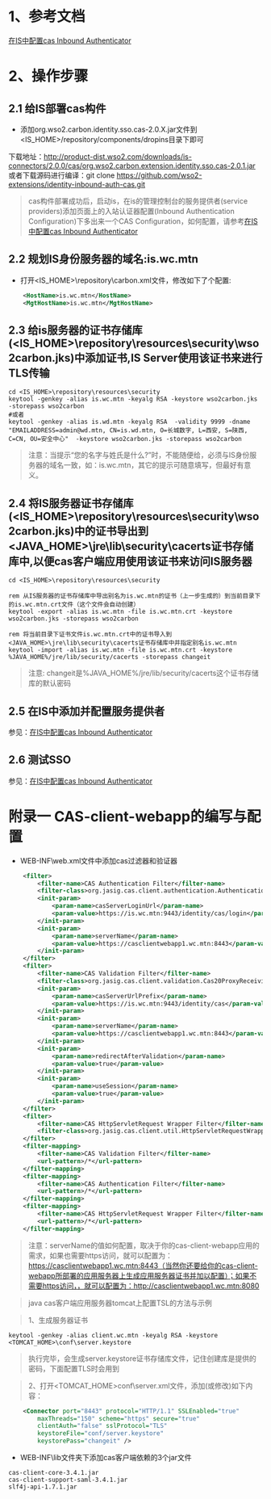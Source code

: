 

# 1、参考文档

[在IS中配置cas Inbound Authenticator](https://docs.wso2.com/display/ISCONNECTORS/Configuring+CAS+Inbound+Authenticator)
# 2、操作步骤

## 2.1 给IS部署cas构件
* 添加org.wso2.carbon.identity.sso.cas-2.0.X.jar文件到<IS_HOME>/repository/components/dropins目录下即可

下载地址：http://product-dist.wso2.com/downloads/is-connectors/2.0.0/cas/org.wso2.carbon.extension.identity.sso.cas-2.0.1.jar
或者下载源码进行编译：git clone https://github.com/wso2-extensions/identity-inbound-auth-cas.git

> cas构件部署成功后，启动is，在is的管理控制台的服务提供者(service providers)添加页面上的入站认证器配置(Inbound Authentication Configuration)下多出来一个CAS Configuration，如何配置，请参考[在IS中配置cas Inbound Authenticator](https://docs.wso2.com/display/ISCONNECTORS/Configuring+CAS+Inbound+Authenticator)

## 2.2 规划IS身份服务器的域名:is.wc.mtn
* 打开<IS_HOME>\repository\carbon.xml文件，修改如下了个配置:

```xml
    <HostName>is.wc.mtn</HostName>
    <MgtHostName>is.wc.mtn</MgtHostName>
```
## 2.3 给is服务器的证书存储库(<IS_HOME>\repository\resources\security\wso2carbon.jks)中添加证书,IS Server使用该证书来进行TLS传输

```shell
cd <IS_HOME>\repository\resources\security
keytool -genkey -alias is.wc.mtn -keyalg RSA -keystore wso2carbon.jks -storepass wso2carbon
#或者
keytool -genkey -alias is.wd.mtn -keyalg RSA  -validity 9999 -dname "EMAILADDRESS=admin@wd.mtn, CN=is.wd.mtn, O=长城数字, L=西安, S=陕西, C=CN, OU=安全中心"  -keystore wso2carbon.jks -storepass wso2carbon
```
> 注意：当提示“您的名字与姓氏是什么?”时，不能随便给，必须与IS身份服务器的域名一致，如：is.wc.mtn，其它的提示可随意填写，但最好有意义。

## 2.4 将IS服务器证书存储库(<IS_HOME>\repository\resources\security\wso2carbon.jks)中的证书导出到<JAVA_HOME>\jre\lib\security\cacerts证书存储库中,以便cas客户端应用使用该证书来访问IS服务器

```shell
cd <IS_HOME>\repository\resources\security

rem 从IS服务器的证书存储库中导出别名为is.wc.mtn的证书（上一步生成的）到当前目录下的is.wc.mtn.crt文件（这个文件会自动创建）
keytool -export -alias is.wc.mtn -file is.wc.mtn.crt -keystore wso2carbon.jks -storepass wso2carbon

rem 将当前目录下证书文件is.wc.mtn.crt中的证书导入到<JAVA_HOME>\jre\lib\security\cacerts证书存储库中并指定别名is.wc.mtn
keytool -import -alias is.wc.mtn -file is.wc.mtn.crt -keystore %JAVA_HOME%/jre/lib/security/cacerts -storepass changeit
```
> 注意: changeit是%JAVA_HOME%/jre/lib/security/cacerts这个证书存储库的默认密码

## 2.5 在IS中添加并配置服务提供者
参见：[在IS中配置cas Inbound Authenticator](https://docs.wso2.com/display/ISCONNECTORS/Configuring+CAS+Inbound+Authenticator)
## 2.6 测试SSO
参见：[在IS中配置cas Inbound Authenticator](https://docs.wso2.com/display/ISCONNECTORS/Configuring+CAS+Inbound+Authenticator)

# 附录一 CAS-client-webapp的编写与配置

* WEB-INF\web.xml文件中添加cas过滤器和验证器

```xml
    <filter>
        <filter-name>CAS Authentication Filter</filter-name>
        <filter-class>org.jasig.cas.client.authentication.AuthenticationFilter</filter-class>
        <init-param>
            <param-name>casServerLoginUrl</param-name>
            <param-value>https://is.wc.mtn:9443/identity/cas/login</param-value>
        </init-param>
        <init-param>
            <param-name>serverName</param-name>
            <param-value>https://casclientwebapp1.wc.mtn:8443</param-value>
        </init-param>
    </filter>
    <filter>
        <filter-name>CAS Validation Filter</filter-name>
        <filter-class>org.jasig.cas.client.validation.Cas20ProxyReceivingTicketValidationFilter</filter-class>
        <init-param>
            <param-name>casServerUrlPrefix</param-name>
            <param-value>https://is.wc.mtn:9443/identity/cas</param-value>
        </init-param>
        <init-param>
            <param-name>serverName</param-name>
            <param-value>https://casclientwebapp1.wc.mtn:8443</param-value>
        </init-param>
        <init-param>
            <param-name>redirectAfterValidation</param-name>
            <param-value>true</param-value>
        </init-param>
        <init-param>
            <param-name>useSession</param-name>
            <param-value>true</param-value>
        </init-param>
    </filter>
    <filter>
        <filter-name>CAS HttpServletRequest Wrapper Filter</filter-name>
        <filter-class>org.jasig.cas.client.util.HttpServletRequestWrapperFilter</filter-class>
    </filter>
    <filter-mapping>
        <filter-name>CAS Validation Filter</filter-name>
        <url-pattern>/*</url-pattern>
    </filter-mapping>
    <filter-mapping>
        <filter-name>CAS Authentication Filter</filter-name>
        <url-pattern>/*</url-pattern>
    </filter-mapping>
    <filter-mapping>
        <filter-name>CAS HttpServletRequest Wrapper Filter</filter-name>
        <url-pattern>/*</url-pattern>
    </filter-mapping>
```
> 注意：serverName的值如何配置，取决于你的cas-client-webapp应用的需求，如果也需要https访问，就可以配置为：https://casclientwebapp1.wc.mtn:8443（当然你还要给你的cas-client-webapp所部署的应用服务器上生成应用服务器证书并加以配置）；如果不需要https访问，，就可以配置为：http://casclientwebapp1.wc.mtn:8080

> java cas客户端应用服务器tomcat上配置TSL的方法与示例

> 1、生成服务器证书
```shell
keytool -genkey -alias client.wc.mtn -keyalg RSA -keystore <TOMCAT_HOME>\conf\server.keystore
```
> 执行完毕，会生成server.keystore证书存储库文件，记住创建库是提供的密码，下面配置TLS时会用到

> 2、打开<TOMCAT_HOME>conf\server.xml文件，添加(或修改)如下内容：
```xml
    <Connector port="8443" protocol="HTTP/1.1" SSLEnabled="true"
        maxThreads="150" scheme="https" secure="true"
        clientAuth="false" sslProtocol="TLS"
        keystoreFile="conf/server.keystore"
        keystorePass="changeit" />   
```


* WEB-INF\lib文件夹下添加cas客户端依赖的3个jar文件
```
cas-client-core-3.4.1.jar
cas-client-support-saml-3.4.1.jar
slf4j-api-1.7.1.jar
```

